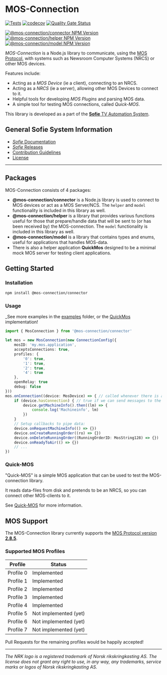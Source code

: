 # MOS-Connection

[![Tests](https://github.com/Sofie-Automation/sofie-mos-connection/actions/workflows/node.yaml/badge.svg)](https://github.com/Sofie-Automation/sofie-mos-connection/actions/workflows/node.yaml)
[![codecov](https://codecov.io/gh/Sofie-Automation/sofie-mos-connection/branch/main/graph/badge.svg?token=LQL02uXajF)](https://codecov.io/gh/Sofie-Automation/sofie-mos-connection)
[![Quality Gate Status](https://sonarcloud.io/api/project_badges/measure?project=nrkno_tv-automation-mos-connection&metric=alert_status)](https://sonarcloud.io/summary/new_code?id=nrkno_tv-automation-mos-connection)

[![@mos-connection/connector NPM Version](https://img.shields.io/npm/v/%40mos-connection%2Fconnector)](https://www.npmjs.com/package/@mos-connection/connector)
[![@mos-connection/helper NPM Version](https://img.shields.io/npm/v/%40mos-connection%2Fhelper)](https://www.npmjs.com/package/@mos-connection/helper)
[![@mos-connection/model NPM Version](https://img.shields.io/npm/v/%40mos-connection%2Fmodel)](https://www.npmjs.com/package/@mos-connection/model)

_MOS-Connection_ is a Node.js library to communicate, using the [MOS Protocol](http://mosprotocol.com/), with systems such as Newsroom Computer Systems (NRCS) or other MOS devices.

Features include:

- Acting as a _MOS Device_ (ie a client), connecting to an NRCS.
- Acting as a _NRCS_ (ie a server), allowing other MOS Devices to connect to it.
- Helpful tools for developing _MOS Plugins_ and parsing MOS data.
- A simple tool for testing MOS connections, called _Quick-MOS_.

This library is developed as a part of the [**Sofie** TV Automation System](https://github.com/Sofie-Automation/Sofie-TV-automation/).

## General Sofie System Information

- [_Sofie_ Documentation](https://Sofie-Automation.github.io/sofie-core/)
- [_Sofie_ Releases](https://Sofie-Automation.github.io/sofie-core/releases)
- [Contribution Guidelines](CONTRIBUTING.md)
- [License](LICENSE)

---

## Packages

MOS-Connection consists of 4 packages:

- **@mos-connection/connector** is a Node.js library is used to connect to MOS devices or act as a MOS Server/NCS.
  The `helper` and `model` functionality is included in this library as well.
- **@mos-connection/helper** is a library that provides various functions useful for those that prepare/handle data that will be sent to (or has been received by) the MOS-connection.
  The `model` functionality is included in this library as well.
- **@mos-connection/model** is a library that contains types and enums, useful for applications that handles MOS-data.
- There is also a helper application **QuickMos** designed to be a minimal mock MOS server for testing client applications.

## Getting Started

### Installation

```bash
npm install @mos-connection/connector
```

### Usage

\_See more examples in the [examples](/packages/examples/src) folder, or the [QuickMos](/packages/quick-mos/src/index.ts) implementation!

```typescript
import { MosConnection } from '@mos-connection/connector'

let mos = new MosConnection(new ConnectionConfig({
	mosID: 'my.mos.application',
	acceptsConnections: true,
	profiles: {
		'0': true,
        '1': true,
        '2': true,
        '4': true
	},
	openRelay: true
	debug: false
}))
mos.onConnection((device: MosDevice) => { // called whenever there is a new connection to a mos-device
	if (device.hasConnection) { // true if we can send messages to the mos-server
	    device.getMachineInfo().then((lm) => {
			console.log('Machineinfo', lm)
		})
	}
	// Setup callbacks to pipe data:
	device.onRequestMachineInfo(() => {})
	device.onCreateRunningOrder((ro) => {})
	device.onDeleteRunningOrder((RunningOrderID: MosString128) => {})
	device.onReadyToAir(() => {})
	// ...
})
```

### Quick-MOS

"Quick-MOS" is a simple MOS application that can be used to test the MOS-connection library.

It reads data-files from disk and pretends to be an NRCS, so you can connect other MOS-clients to it.

See [Quick-MOS](/packages/quick-mos/README.md) for more information.

## MOS Support

The MOS-Connection library currently supports the [MOS Protocol version **2.8.5**](https://mosprotocol.com/wp-content/MOS-Protocol-Documents/MOS_Protocol_Version_2.8.5_Final.htm).

### Supported MOS Profiles

| Profile   | Status                |
| --------- | --------------------- |
| Profile 0 | Implemented           |
| Profile 1 | Implemented           |
| Profile 2 | Implemented           |
| Profile 3 | Implemented           |
| Profile 4 | Implemented           |
| Profile 5 | Not implemented (yet) |
| Profile 6 | Not implemented (yet) |
| Profile 7 | Not implemented (yet) |

Pull Requests for the remaining profiles would be happily accepted!

---

_The NRK logo is a registered trademark of Norsk rikskringkasting AS. The license does not grant any right to use, in any way, any trademarks, service marks or logos of Norsk rikskringkasting AS._
